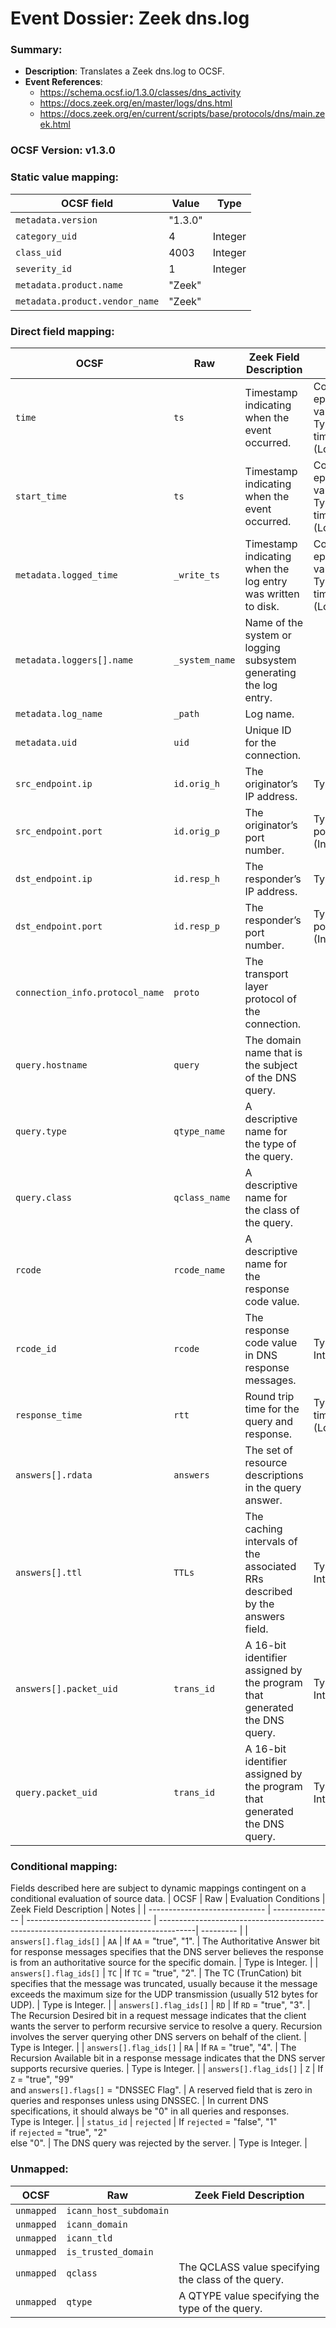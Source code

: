 # Event Dossier: Zeek dns.log
### Summary:
- **Description**: Translates a Zeek dns.log to OCSF. 
- **Event References**:
  - https://schema.ocsf.io/1.3.0/classes/dns_activity
  - https://docs.zeek.org/en/master/logs/dns.html
  - https://docs.zeek.org/en/current/scripts/base/protocols/dns/main.zeek.html

 ### OCSF Version: v1.3.0


 ### Static value mapping:
| OCSF field                          | Value        | Type       |
| ----------------------------------- | ------------ | ---------- |
| `metadata.version`                  | "1.3.0"      |            |
| `category_uid`                      | 4            | Integer    |
| `class_uid`                         | 4003         | Integer    |
| `severity_id`                       | 1            | Integer    |
| `metadata.product.name`             | "Zeek"       |            |
| `metadata.product.vendor_name`      | "Zeek"       |            |


 ### Direct field mapping:
| OCSF                          | Raw                         | Zeek Field Description                                                      | Notes                   |
| ----------------------------- | --------------------------- | --------------------------------------------------------------------------- | ----------------------- |
| `time`                        | `ts`                        | Timestamp indicating when the event occurred.                               | Convert to epoch value. <br>Type is timestamp_t (Long). |
| `start_time`                  | `ts`                        | Timestamp indicating when the event occurred.                               | Convert to epoch value. <br>Type is timestamp_t (Long). |
| `metadata.logged_time`        | `_write_ts`                 | Timestamp indicating when the log entry was written to disk.                | Convert to epoch value. <br>Type is timestamp_t (Long). |
| `metadata.loggers[].name`     | `_system_name`              | Name of the system or logging subsystem generating the log entry.           |                         |
| `metadata.log_name`           | `_path`                     | Log name.                                                                   |                         |
| `metadata.uid`                | `uid`                       | Unique ID for the connection.                                               |                         |
| `src_endpoint.ip`             | `id.orig_h`     | The originator’s IP address.                                                            | Type is ip_t.           |
| `src_endpoint.port`           | `id.orig_p`     | The originator’s port number.                                                           | Type is port_t (Integer). |
| `dst_endpoint.ip`             | `id.resp_h`     | The responder’s IP address.                                                             | Type is ip_t.           |
| `dst_endpoint.port`           | `id.resp_p`     | The responder’s port number.                                                            | Type is port_t (Integer). |
| `connection_info.protocol_name`| `proto`        | The transport layer protocol of the connection.                                         |                         |
| `query.hostname`              | `query`         | The domain name that is the subject of the DNS query.                                   |                         |
| `query.type`                  | `qtype_name`    | A descriptive name for the type of the query.                                           |                         |
| `query.class`                 | `qclass_name`   | A descriptive name for the class of the query.                                          |                         |
| `rcode`                       | `rcode_name`    | A descriptive name for the response code value.                                         |                         |
| `rcode_id`                    | `rcode`         | The response code value in DNS response messages.                                       | Type is Integer.        |
| `response_time`               | `rtt`           | Round trip time for the query and response.                                             | Type is timestamp_t (Long). |
| `answers[].rdata`             | `answers`       | The set of resource descriptions in the query answer.                                   |                         |
| `answers[].ttl`               | `TTLs`          | The caching intervals of the associated RRs described by the answers field.             | Type is Integer.        |
| `answers[].packet_uid`        | `trans_id`      | A 16-bit identifier assigned by the program that generated the DNS query.               | Type is Integer.        |
| `query.packet_uid`            | `trans_id`      | A 16-bit identifier assigned by the program that generated the DNS query.               | Type is Integer.        |


 ### Conditional mapping:
Fields described here are subject to dynamic mappings contingent on a conditional evaluation of source data.
| OCSF                          | Raw             | Evaluation Conditions           | Zeek Field Description                                                                 | Notes |
| ----------------------------- | --------------- | ------------------------------- | ---------------------------------------------------------------------------------------| --------- |
| `answers[].flag_ids[]`            | `AA`            | If `AA` = "true", "1". | The Authoritative Answer bit for response messages specifies that the DNS server believes the response is from an authoritative source for the specific domain. | Type is Integer. |
| `answers[].flag_ids[]`            | `TC`            | If `TC` = "true", "2". | The TC (TrunCation) bit specifies that the message was truncated, usually because it the message exceeds the maximum size for the UDP transmission (usually 512 bytes for UDP). | Type is Integer. |
| `answers[].flag_ids[]`            | `RD`            | If `RD` = "true", "3". | The Recursion Desired bit in a request message indicates that the client wants the server to perform recursive service to resolve a query. Recursion involves the server querying other DNS servers on behalf of the client. | Type is Integer. |
| `answers[].flag_ids[]`            | `RA`            | If `RA` = "true", "4". | The Recursion Available bit in a response message indicates that the DNS server supports recursive queries. | Type is Integer. |
| `answers[].flag_ids[]`            | `Z`             | If `Z` = "true", "99" <br>and `answers[].flags[]` = "DNSSEC Flag". | A reserved field that is zero in queries and responses unless using DNSSEC.            | In current DNS specifications, it should always be "0" in all queries and responses. <br>Type is Integer. |
| `status_id`                   | `rejected`      | If `rejected` = "false", "1" <br>if `rejected` = "true", "2" <br>else "0". | The DNS query was rejected by the server. | Type is Integer. |


 ### Unmapped:
| OCSF                       | Raw                       | Zeek Field Description                          |
| -------------------------- | ------------------------- | ----------------------------------------------- |
| `unmapped`                 | `icann_host_subdomain`    |                                                 |
| `unmapped`                 | `icann_domain`            |                                                 |
| `unmapped`                 | `icann_tld`               |                                                 |
| `unmapped`                 | `is_trusted_domain`       |                                                 |
| `unmapped`                 | `qclass`                  | The QCLASS value specifying the class of the query. |
| `unmapped`                 | `qtype`                   | A QTYPE value specifying the type of the query. |
